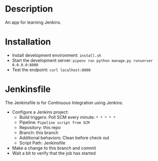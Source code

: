 # Description

An app for learning Jenkins.

# Installation

- Install development environment: `install.sh`
- Start the development server: `pipenv run python manage.py runserver 0.0.0.0:8000`
- Test the endpoint: `curl localhost:8000`

# Jenkinsfile

The Jenkinsfile is for Continuous Integration using Jenkins.

- Configure a Jenkins project:
    - Build triggers: Poll SCM every minute: `* * * * *`
    - Pipeline: `Pipeline script from SCM`
    - Repository: this repo
    - Branch: this branch
    - Additional behaviors: Clean before check out
    - Script Path: Jenkinsfile
- Make a change to this branch and commit
- Wait a bit to verify that the job has started
